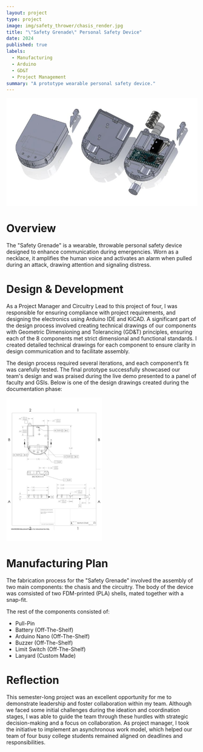 ```yaml
---
layout: project
type: project
image: img/safety_thrower/chasis_render.jpg
title: "\"Safety Grenade\" Personal Safety Device"
date: 2024
published: true
labels:
  - Manufacturing
  - Arduino
  - GD&T
  - Project Management
summary: "A prototype wearable personal safety device."
---
```


<div class="text-center">
  <img class="img-fluid" src="../img/safety_thrower/exploded.jpg" alt="An exploded view of the device.">
</div>

# Overview

The "Safety Grenade" is a wearable, throwable personal safety device designed to enhance communication during emergencies. Worn as a necklace, it amplifies the human voice and activates an alarm when pulled during an attack, drawing attention and signaling distress.

# Design & Development

As a Project Manager and Circuitry Lead to this project of four, I was responsible for ensuring compliance with project requirements, and designing the electronics using Arduino IDE and KiCAD. A significant part of the design process involved creating technical drawings of our components with Geometric Dimensioning and Tolerancing (GD&T) principles, ensuring each of the 8 components met strict dimensional and functional standards. I created detailed technical drawings for each component to ensure clarity in design communication and to facilitate assembly.

The design process required several iterations, and each component’s fit was carefully tested. The final prototype successfully showcased our team's design and was praised during the live demo presented to a panel of faculty and GSIs. Below is one of the design drawings created during the documentation phase:

<div class="text-center">
  <img class="img-fluid" src="../img/safety_thrower/drawing.jpg" alt="One of several drawings I created for the device during documentation." style="width: 50%;">
</div>

# Manufacturing Plan

The fabrication process for the "Safety Grenade" involved the assembly of two main components: the chasis and the circuitry. The body of the device was comsisted of two FDM-printed (PLA) shells, mated together with a snap-fit.

The rest of the components consisted of:
- Pull-Pin
- Battery (Off-The-Shelf)
- Arduino Nano (Off-The-Shelf)
- Buzzer (Off-The-Shelf)
- Limit Switch (Off-The-Shelf)
- Lanyard (Custom Made)

# Reflection

This semester-long project was an excellent opportunity for me to demonstrate leadership and foster collaboration within my team. Although we faced some initial challenges during the ideation and coordination stages, I was able to guide the team through these hurdles with strategic decision-making and a focus on collaboration. As project manager, I took the initiative to implement an asynchronous work model, which helped our team of four busy college students remained aligned on deadlines and responsibilities.
